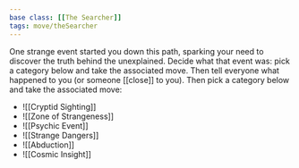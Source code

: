 ```yaml
---
base class: [[The Searcher]]
tags: move/theSearcher
---
```

One strange event started you down this path, sparking your need to discover the truth behind the unexplained. Decide what that event was: pick a category below and take the associated move. Then tell everyone what happened to you (or someone [[close]] to you). Then pick a category below and take the associated move:
- ![[Cryptid Sighting]]
- ![[Zone of Strangeness]]
- ![[Psychic Event]]
- ![[Strange Dangers]]
- ![[Abduction]]
- ![[Cosmic Insight]]